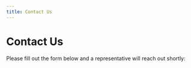 ```yaml
---
title: Contact Us
---
```


# Contact Us

Please fill out the form below and a representative will reach out shortly: